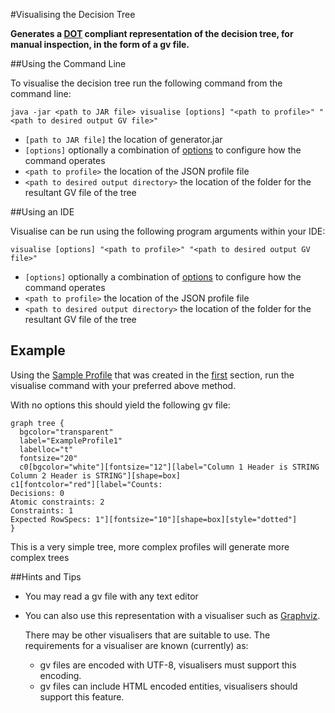 #Visualising the Decision Tree


**Generates a <a href=https://en.wikipedia.org/wiki/DOT_(graph_description_language)>DOT</a> compliant representation of the decision tree, 
for manual inspection, in the form of a gv file.** 

##Using the Command Line


To visualise the decision tree run the following command from the command line:

`java -jar <path to JAR file> visualise [options] "<path to profile>" "<path to desired output GV file>"`

* `[path to JAR file]` the location of generator.jar
* `[options]` optionally a combination of [options](../Options/VisualiseOptions.md) to configure how the command operates
* `<path to profile>` the location of the JSON profile file
* `<path to desired output directory>` the location of the folder for the resultant GV file of the tree


##Using an IDE 

Visualise can be run using the following program arguments within your IDE:

`visualise [options] "<path to profile>" "<path to desired output GV file>"`

* `[options]` optionally a combination of [options](../Options/VisualiseOptions.md) to configure how the command operates
* `<path to profile>` the location of the JSON profile file
* `<path to desired output directory>` the location of the folder for the resultant GV file of the tree



## Example

Using the [Sample Profile](./ExampleProfile1.json) that was created in the [first](./CreatingAProfile.md) section, run the visualise command
with your preferred above method. 

With no options this should yield the following gv file:

```
graph tree {
  bgcolor="transparent"
  label="ExampleProfile1"
  labelloc="t"
  fontsize="20"
  c0[bgcolor="white"][fontsize="12"][label="Column 1 Header is STRING
Column 2 Header is STRING"][shape=box]
c1[fontcolor="red"][label="Counts:
Decisions: 0
Atomic constraints: 2
Constraints: 1
Expected RowSpecs: 1"][fontsize="10"][shape=box][style="dotted"]
}
```

This is a very simple tree, more complex profiles will generate more complex trees

##Hints and Tips

* You may read a gv file with any text editor
* You can also use this representation with a visualiser such as [Graphviz](https://www.graphviz.org/).

    There may be other visualisers that are suitable to use. The requirements for a visualiser are known (currently) as:
    - gv files are encoded with UTF-8, visualisers must support this encoding.
    - gv files can include HTML encoded entities, visualisers should support this feature.

